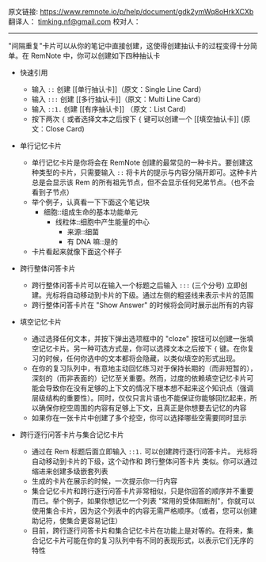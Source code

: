原文链接: https://www.remnote.io/p/help/document/gdk2ymWq8oHrkXCXb
翻译人： timking.nf@gmail.com
校对人：

<hr/>
"间隔重复"卡片可以从你的笔记中直接创建，这使得创建抽认卡的过程变得十分简单。在 RemNote 中，你可以创建如下四种抽认卡

- 快速引用
	- 输入 `::` 创建 [[单行抽认卡]]（原文：Single Line Card）
	- 输入 `:::` 创建 [[多行抽认卡]]（原文：Multi Line Card）
	- 输入 `::1.` 创建 [[有序抽认卡]] （原文：List Card）
	- 按下两次 `{` 或者选择文本之后按下 `{` 键可以创建一个 [[填空抽认卡]] (原文：Close Card)

- 单行记忆卡片
	- 单行记忆卡片是你将会在 RemNote 创建的最常见的一种卡片。要创建这种类型的卡片，只需要输入 `::` 将卡片的提示与内容分隔开即可。这种卡片总是会显示该 Rem 的所有祖先节点，但不会显示任何兄弟节点。（也不会看到子节点）
	- 举个例子，认真看一下下面这个笔记块
		- 细胞::组成生命的基本功能单元
			- 线粒体::细胞中产生能量的中心
				- 来源::细菌
				- 有 DNA 嘛::是的
	- 卡片看起来就像下面这个样子

- 跨行整体问答卡片
	- 跨行整体问答卡片可以在输入一个标题之后输入 `:::` (三个分号) 立即创建。光标将自动移动到卡片的下级。通过左侧的粗竖线来表示卡片的范围
	- 跨行整体问答卡片在 "Show Answer" 的时候将会同时展示出所有的内容

- 填空记忆卡片
	- 通过选择任何文本，并按下弹出选项框中的 "cloze" 按钮可以创建一张填空记忆卡片。另一种可选方式是，你可以选择文本之后按下 `{` 键。在你复习的时候，任何你选中的文本都将会隐藏，以类似填空的形式出现。
	- 在你的复习队列中，有意地主动回忆练习对于保持长期的（而非短暂的），深刻的（而非表面的）记忆至关重要。然而，过度的依赖填空记忆卡片可能会导致你在没有足够的上下文的情况下根本想不起来这个知识点（强调层级结构的重要性）。同时，仅仅只言片语也不能保证你能够回忆起来，所以确保你挖空周围的内容有足够上下文，且真正是你想要去记忆的内容
	- 如果你在一张卡片中创建了多个挖空，你可以选择哪些空需要同时显示

- 跨行逐行问答卡片与集合记忆卡片
	- 通过在 Rem 标题后面立即输入 `::1.` 可以创建跨行逐行问答卡片。 光标将自动移动到卡片的下级，这个动作和 跨行整体问答卡片 类似。你可以通过缩进来创建多级嵌套列表
	- 生成的卡片在展示的时候，一次提示你一行内容
	- 集合记忆卡片和跨行逐行问答卡片非常相似，只是你回答的顺序并不重要而已。举个例子，如果你想记忆一个列表 "常用的受体阻断剂"，你就可以使用集合卡片，因为这个列表中的内容无需严格顺序。（或者，您可以创建助记符，使集合更容易记住）
	- 目前，跨行逐行问答卡片和集合记忆卡片在功能上是对等的。在将来，集合记忆卡片可能在你的复习队列中有不同的表现形式，以表示它们无序的特性